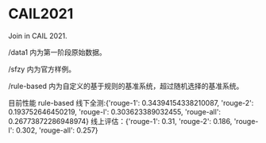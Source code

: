 # CAIL2021
Join in CAIL 2021.

/data1 内为第一阶段原始数据。

/sfzy  内为官方样例。

/rule-based 内为自定义的基于规则的基准系统，超过随机选择的基准系统。


目前性能
rule-based 
线下全测:{'rouge-1': 0.34394154338210087, 'rouge-2': 0.193752646450219, 'rouge-l': 0.303623389032455, 'rouge-all': 0.26773872286948974}
线上评估：{'rouge-1': 0.31, 'rouge-2': 0.186, 'rouge-l': 0.302, 'rouge-all': 0.257}